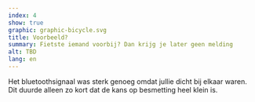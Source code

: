 ```yaml
---
index: 4
show: true
graphic: graphic-bicycle.svg
title: Voorbeeld?
summary: Fietste iemand voorbij? Dan krijg je later geen melding
alt: TBD
lang: en
---
```


Het bluetoothsignaal was sterk genoeg omdat jullie dicht bij elkaar waren. Dit duurde alleen zo kort dat de kans op besmetting heel klein is.
